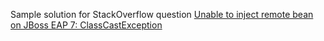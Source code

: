 Sample solution for StackOverflow question [Unable to inject remote bean on JBoss EAP 7: ClassCastException ](http://stackoverflow.com/questions/42618757/unable-to-inject-remote-bean-on-jboss-eap-7-classcastexception/42626902?noredirect=1#comment72424124_42626902)